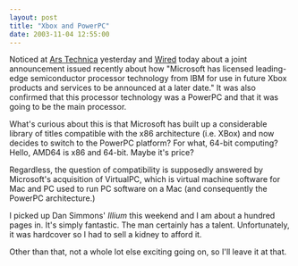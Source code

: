 ```yaml
---
layout: post
title: "Xbox and PowerPC"
date: 2003-11-04 12:55:00
---
```

Noticed at <a href="http://arstechnica.com/archive/news/1067892500.html">Ars Technica</a> yesterday and <a href="http://www.wired.com/news/games/0,2101,61065,00.html?tw=wn_tophead_1">Wired</a> today about a joint announcement issued recently about how "Microsoft has licensed leading-edge semiconductor processor technology from IBM for use in future Xbox products and services to be announced at a later date."  It was also confirmed that this processor technology was a PowerPC and that it was going to be the main processor.

<!--more-->

What's curious about this is that Microsoft has built up a considerable library of titles compatible with the x86 architecture (i.e. XBox) and now decides to switch to the PowerPC platform?  For what, 64-bit computing?  Hello, AMD64 is x86 and 64-bit.  Maybe it's price?  

Regardless, the question of compatibility is supposedly answered by Microsoft's acquisition of VirtualPC, which is virtual machine software for Mac and PC used to run PC software on a Mac (and consequently the PowerPC architecture.)

I picked up Dan Simmons' <i>Illium</i> this weekend and I am about a hundred pages in.  It's simply fantastic.  The man certainly has a talent.  Unfortunately, it was hardcover so I had to sell a kidney to afford it.

Other than that, not a whole lot else exciting going on, so I'll leave it at that.